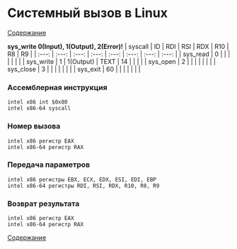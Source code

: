 # Системный вызов в Linux
[Содержание](../README.md)

**sys_write 0(Input), 1(Output), 2(Error)!**
| syscall | ID | RDI | RSI | RDX | R10 | R8 | R9 |
| :---: | :---: | :---: | :---: | :---: | :---: | :---: | :---: |
| sys_read  | 0  |   |  |  |  |  |  |
| sys_write | 1  | 1(Output)  | TEXT  | 14 |  |  |  |
| sys_open  | 2  |   |  |  |  |  |  |
| sys_close | 3  |   |  |  |  |  |  |
| sys_exit  | 60 |   |  |  |  |  |  |
### Aссемблерная инструкция
```
intel x86 int $0x80
intel x86-64 syscall
```
### Номер вызова
```
intel x86 регистр EAX
intel x86-64 регистр RAX
```
### Передача параметров
```
intel x86 регистры EBX, ECX, EDX, ESI, EDI, EBP
intel x86-64 регистры RDI, RSI, RDX, R10, R8, R9
```
### Возврат результата
```
intel x86 регистр EAX
intel x86-64 регистр RAX
```
[Содержание](../README.md)
